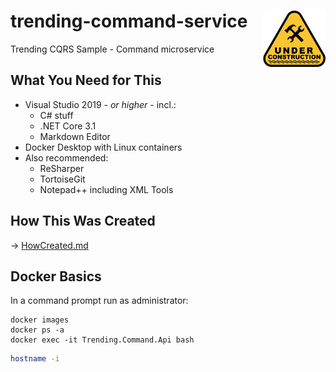 # trending-command-service  <img src="under-construction.png" alt="under-construction" width="100" align="right" />
Trending CQRS Sample - Command microservice

## What You Need for This
 + Visual Studio 2019 - *or higher* - incl.:
    + C# stuff
    + .NET Core 3.1
    + Markdown Editor
 + Docker Desktop with Linux containers
 + Also recommended:
    + ReSharper
    + TortoiseGit
    + Notepad++ including XML Tools

## How This Was Created
&rarr; [HowCreated.md](HowCreated.md)

## Docker Basics
In a command prompt run as administrator:
```Batchfile
docker images
docker ps -a
docker exec -it Trending.Command.Api bash
```

```Bash
hostname -i
```
